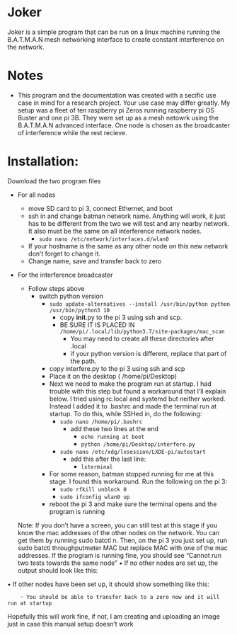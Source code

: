 # Joker
Joker is a simple program that can be run on a linux machine running the B.A.T.M.A.N mesh networking interface to create constant interference on the network. 

# Notes
* This program and the documentation was created with a secific use case in mind for a research project. Your use case may differ greatly. My setup was a fleet of ten raspberry pi Zeros running raspberry pi OS Buster and one pi 3B. They were set up  as a mesh netowrk using the  B.A.T.M.A.N advanced interface. One node is chosen as the broadcaster of interference while the rest recieve.

# Installation:
Download the two program files
* For all nodes
    - move SD card to pi 3, connect Ethernet, and boot
    - ssh in and change batman network name. Anything will work, it just has to be different from the two we will test and any nearby network. It also must be the same on all interference network nodes.
        - `sudo nano /etc/network/interfaces.d/wlan0`
     - If your hostname is the same as any other node on this new network don’t forget to change it.
     - Change name, save and transfer back to zero
* For the interference broadcaster
    - Follow steps above
      - switch python version
        - `sudo update-alternatives --install /usr/bin/python python /usr/bin/python3 10`
    		- copy __init__.py to the pi 3 using ssh and scp.
            - BE SURE IT IS PLACED IN 
               `/home/pi/.local/lib/python3.7/site-packages/mac_scan`
               - You may need to create all these directories after .local
               - if your python version is different, replace that part of the path.
         - copy interfere.py to the pi 3 using ssh and scp
          - Place it on the desktop ( /home/pi/Desktop)
         - Next we need to make the program run at startup. I had trouble with this step but found a workaround that I’ll explain below. I tried using rc.local and systemd but neither worked. Instead I added it to .bashrc and made the terminal run at startup. To do this, while SSHed in, do the following:
           - `sudo nano /home/pi/.bashrc`
             - add these two lines at the end
               - `echo running at boot`
               - `python /home/pi/Desktop/interfere.py`
           - `sudo nano /etc/xdg/lxsession/LXDE-pi/autostart`
             - add this after the last line:
               - `lxterminal`
         - For some reason, batman stopped running for me at this stage. I found this workaround. Run the following on the pi 3:
           - `sudo rfkill unblock 0`
           - `sudo ifconfig wlan0 up`
         - reboot the pi 3 and make sure the terminal opens and the program is running

	Note: If you don’t have a screen, you can still test at this stage if you know the mac addresses of the other nodes on the network. You can get them by running sudo batctl n. Then, on the pi 3 you just set up, run sudo batctl throughputmeter MAC but replace MAC with one of the mac addresses. If the program is running fine, you should see “Cannot run two tests towards the same node”
        			▪ If no other nodes are set up, the output should look like this:
				
▪ If other nodes have been set up, it should show something like this:

    	◦ You should be able to transfer back to a zero now and it will run at startup

Hopefully this will work fine, if not, I am creating and uploading an image just in case this manual setup doesn’t work
